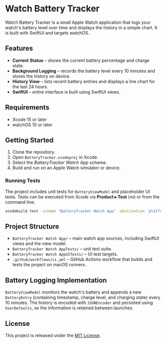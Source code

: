 # Watch Battery Tracker

Watch Battery Tracker is a small Apple Watch application that logs your watch's
battery level over time and displays the history in a simple chart. It is built
with SwiftUI and targets watchOS.

## Features

- **Current Status** – shows the current battery percentage and charge state.
- **Background Logging** – records the battery level every 10 minutes and stores
  the history on device.
- **History View** – lists recent battery entries and displays a line chart for
  the last 24 hours.
- **SwiftUI** – entire interface is built using SwiftUI views.

## Requirements

- Xcode 15 or later
- watchOS 10 or later

## Getting Started

1. Clone the repository.
2. Open `BatteryTracker.xcodeproj` in Xcode.
3. Select the *BatteryTracker Watch App* scheme.
4. Build and run on an Apple Watch simulator or device.

### Running Tests

The project includes unit tests for `BatteryViewModel` and placeholder UI tests.
Tests can be executed from Xcode via **Product ▸ Test** (`⌘U`) or from the command
line:

```bash
xcodebuild test -scheme "BatteryTracker Watch App" -destination 'platform=watchOS Simulator,name=Any watchOS Simulator Device'
```

## Project Structure

- `BatteryTracker Watch App/` – main watch app sources, including SwiftUI views
  and the view model.
- `BatteryTracker Watch AppTests/` – unit test suite.
- `BatteryTracker Watch AppUITests/` – UI test targets.
- `.github/workflows/ci.yml` – GitHub Actions workflow that builds and tests the
  project on macOS runners.

## Battery Logging Implementation

`BatteryViewModel` monitors the watch's battery and appends a new `BatteryEntry`
(containing timestamp, charge level, and charging state) every 10 minutes. The
history is encoded with `JSONEncoder` and persisted using `UserDefaults`, so the
information is retained between launches.

## License

This project is released under the [MIT License](LICENSE).
